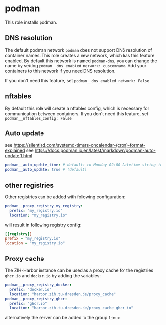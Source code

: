 # podman

This role installs podman.

## DNS resolution

The default podman network `podman` does not support DNS resolution of container names. This role creates a new network, which has this feature enabled. By default this network is named `podman-dns`, you can change the name by setting `podman__dns_enabled_network: customName`. Add your containers to this network if you need DNS resolution.

If you don't need this feature, set `podman__dns_enabled_network: False`

## nftables

By default this role will create a nftables config, which is necessary for communication between containers. If you don't need this feature, set `podman__nftables_config: False`

## Auto update

see <https://silentlad.com/systemd-timers-oncalendar-(cron)-format-explained>
see  <https://docs.podman.io/en/latest/markdown/podman-auto-update.1.html>

```yaml
podman__auto_update_time: # defaults to Monday 02:00 Datetime string in Systemd Timer OnCalendar Format
podman__auto_update: true # (default)
```

## other registries

Other registries can be added with following configuration:

```YAML
podman__proxy_registry_my_registry:
  prefix: "my_registry.io"
  location: "my_registry.io"
```

will result in following registry config:

```INI
[[registry]]
prefix = "my_registry.io"
location = "my_registry.io"
```

## Proxy cache

The ZIH-Harbor instance can be used as a proxy cache for the registries `ghcr.io` and `docker.io` by adding the variables:

```YAML
podman__proxy_registry_docker:
  prefix: "docker.io"
  location: "harbor.zih.tu-dresden.de/proxy_cache"
podman__proxy_registry_ghcr:
  prefix: "ghcr.io"
  location: "harbor.zih.tu-dresden.de/proxy_cache_ghcr_io"
```

alternatively the server can be added to the group `linux`
